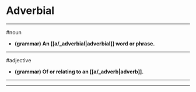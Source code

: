 # Adverbial
---
#noun
- **(grammar) An [[a/_adverbial|adverbial]] word or phrase.**
---
#adjective
- **(grammar) Of or relating to an [[a/_adverb|adverb]].**
---
---
